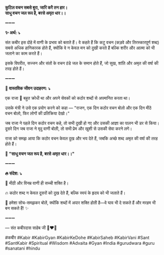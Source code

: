 **कुटिल वचन सबसे बुरा, जारि करै तन हार।**\
**साधु वचन जल रूप है, बरसे अमृत धार।।**

➖➖➖

**✨ अर्थ: ⤵**

संत कबीर इस दोहे में वाणी के प्रभाव को बताते हैं। वे कहते हैं कि कटु वचन (कड़वे और तिरस्कारपूर्ण शब्द) सबसे अधिक हानिकारक होते हैं, क्योंकि वे न केवल मन को दुखी करते हैं बल्कि शरीर और आत्मा को भी जलाने का काम करते हैं।

इसके विपरीत, सज्जन और संतों के वचन ठंडे जल के समान होते हैं, जो सुख, शांति और अमृत की वर्षा की तरह होते हैं।

➖➖➖

**🌾 वास्तविक जीवन उदाहरण: ⤵**

एक राजा 👑 बहुत क्रोधी था और अपने सेवकों को कठोर शब्दों से अपमानित करता था।

उसके मंत्री ने उसे एक प्रयोग करने को कहा — "राजन, एक दिन कठोर वचन बोलो और एक दिन मीठे वचन बोलो, फिर लोगों की प्रतिक्रिया देखो।"

जब राजा ने पहले दिन कठोर वचन कहे, तो सभी दुखी हो गए और उसकी आज्ञा का पालन भी डर से किया। दूसरे दिन जब राजा ने मृदु वाणी बोली, तो सभी प्रेम और खुशी से उसकी सेवा करने लगे।

राजा को समझ आया कि कठोर वचन केवल दुख और भय देते हैं, जबकि अच्छे शब्द अमृत की वर्षा की तरह होते हैं।

**📜 "साधु वचन जल रूप है, बरसे अमृत धार।।"**

➖➖➖

**🔥 संदेश: ⤵**

💖 मीठी और विनम्र वाणी ही सच्ची शक्ति है।

🔥 कठोर शब्द न केवल दूसरों को दुख देते हैं, बल्कि स्वयं के हृदय को भी जलाते हैं।

🙏 हमेशा सोच-समझकर बोलें, क्योंकि शब्दों में अपार शक्ति होती है—वे घाव भी दे सकते हैं और मरहम भी बन सकते हैं! ✨

➖➖➖

— संत कबीरदास साहेब जी 🙏❤️💯

#कबीर #Kabir #KabirGyan #KabirKeDohe #KabirSaheb #KabirVani #Sant #SantKabir #Spiritual #Wisdom #Advaita #Gyan #India #gurudwara #guru #sanatani #hindu
